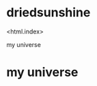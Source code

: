 # driedsunshine
<html.index>
<head>
<tittle> my universe </tittle>
</head>

<body> 
  <h1> my universe </h1>
  
</body>
